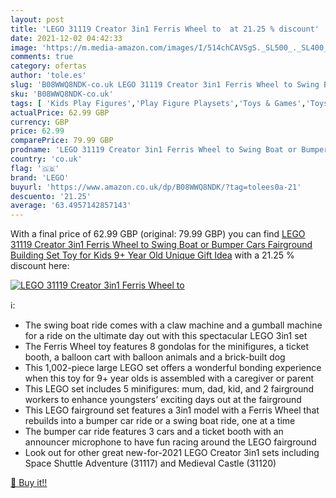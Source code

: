 ```yaml
---
layout: post
title: 'LEGO 31119 Creator 3in1 Ferris Wheel to  at 21.25 % discount'
date: 2021-12-02 04:42:33
image: 'https://m.media-amazon.com/images/I/514chCAVSgS._SL500_._SL400_.jpg'
comments: true
category: ofertas
author: 'tole.es'
slug: 'B08WWQ8NDK-co.uk LEGO 31119 Creator 3in1 Ferris Wheel to Swing Boat or...'
sku: 'B08WWQ8NDK-co.uk'
tags: [ 'Kids Play Figures','Play Figure Playsets','Toys & Games','Toys Store','lego', ]
actualPrice: 62.99 GBP
currency: GBP
price: 62.99
comparePrice: 79.99 GBP
prodname: 'LEGO 31119 Creator 3in1 Ferris Wheel to Swing Boat or Bumper Cars Fairground Building Set  Toy for Kids 9+ Year Old  Unique Gift Idea'
country: 'co.uk'
flag: '🇬🇧'
brand: 'LEGO'
buyurl: 'https://www.amazon.co.uk/dp/B08WWQ8NDK/?tag=tolees0a-21'
descuento: '21.25'
average: '63.4957142857143'
---
```


With a final price of 62.99 GBP (original: 79.99 GBP) you can find [LEGO 31119 Creator 3in1 Ferris Wheel to Swing Boat or Bumper Cars Fairground Building Set  Toy for Kids 9+ Year Old  Unique Gift Idea](https://www.amazon.co.uk/dp/B08WWQ8NDK/?tag=tolees0a-21) with a  21.25 % discount here:

[![LEGO 31119 Creator 3in1 Ferris Wheel to ](https://m.media-amazon.com/images/I/514chCAVSgS._SL500_._SL400_.jpg)](https://www.amazon.co.uk/dp/B08WWQ8NDK/?tag=tolees0a-21)

ℹ️:

- The swing boat ride comes with a claw machine and a gumball machine for a ride on the ultimate day out with this spectacular LEGO 3in1 set
- The Ferris Wheel toy features 8 gondolas for the minifigures, a ticket booth, a balloon cart with balloon animals and a brick-built dog
- This 1,002-piece large LEGO set offers a wonderful bonding experience when this toy for 9+ year olds is assembled with a caregiver or parent
- This LEGO set includes 5 minifigures: mum, dad, kid, and 2 fairground workers to enhance youngsters’ exciting days out at the fairground
- This LEGO fairground set features a 3in1 model with a Ferris Wheel that rebuilds into a bumper car ride or a swing boat ride, one at a time
- The bumper car ride features 3 cars and a ticket booth with an announcer microphone to have fun racing around the LEGO fairground
- Look out for other great new-for-2021 LEGO Creator 3in1 sets including Space Shuttle Adventure (31117) and Medieval Castle (31120)

[🛒 Buy it!!](https://www.amazon.co.uk/dp/B08WWQ8NDK/?tag=tolees0a-21)
